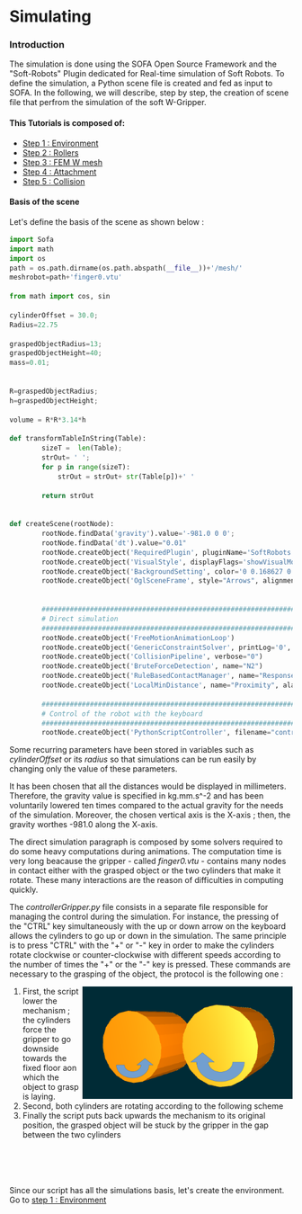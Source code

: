 Simulating
=======================
### Introduction

The simulation is done using the SOFA Open Source Framework and the "Soft-Robots" Plugin  dedicated for Real-time simulation of Soft Robots. To define the simulation, a Python scene file is created and fed as input to SOFA. In the following, we will describe, step by step, the creation of scene file that perfrom the simulation of the soft W-Gripper. 

#### This Tutorials is composed of: 
- [Step 1 : Environment](simulationEnvironment.md)
- [Step 2 : Rollers](simulationRollers.md)
- [Step 3 : FEM W mesh](simulationFEMWMesh.md)
- [Step 4 : Attachment](simulationAttachment.md)
- [Step 5 : Collision](simulationCollision.md)

#### Basis of the scene

Let's define the basis of the scene as shown below : 

```python
import Sofa
import math
import os
path = os.path.dirname(os.path.abspath(__file__))+'/mesh/'
meshrobot=path+'finger0.vtu'

from math import cos, sin 

cylinderOffset = 30.0;
Radius=22.75

graspedObjectRadius=13;
graspedObjectHeight=40;
mass=0.01;


R=graspedObjectRadius;
h=graspedObjectHeight;

volume = R*R*3.14*h

def transformTableInString(Table):
        sizeT =  len(Table);
        strOut= ' ';
        for p in range(sizeT):
            strOut = strOut+ str(Table[p])+' '

        return strOut


def createScene(rootNode):
        rootNode.findData('gravity').value='-981.0 0 0';
        rootNode.findData('dt').value="0.01"
        rootNode.createObject('RequiredPlugin', pluginName='SoftRobots')
        rootNode.createObject('VisualStyle', displayFlags='showVisualModels hideBehaviorModels showCollisionModels hideBoundingCollisionModels showForceFields showInteractionForceFields hideWireframe')
        rootNode.createObject('BackgroundSetting', color='0 0.168627 0.211765')
        rootNode.createObject('OglSceneFrame', style="Arrows", alignment="TopRight")


        ###################################################################
        # Direct simulation
        ###################################################################
        rootNode.createObject('FreeMotionAnimationLoop')
        rootNode.createObject('GenericConstraintSolver', printLog='0', tolerance="1e-15", maxIterations="10000")
        rootNode.createObject('CollisionPipeline', verbose="0")
        rootNode.createObject('BruteForceDetection', name="N2")
        rootNode.createObject('RuleBasedContactManager', name="Response", response="FrictionContact", rules="0 * FrictionContact?mu=0.8" )
        rootNode.createObject('LocalMinDistance', name="Proximity", alarmDistance="3", contactDistance="1", angleCone="0.01")

        ###################################################################
        # Control of the robot with the keyboard
        ###################################################################
        rootNode.createObject('PythonScriptController', filename="controllerGripper.py", classname="controller")
```

  Some recurring parameters have been stored in variables such as *cylinderOffset* or its *radius* so that simulations can be run easily by changing only the value of these parameters.
  
  It has been chosen that all the distances would be displayed in millimeters. Therefore, the gravity value is specified in kg.mm.s^-2 and has been voluntarily lowered ten times compared to the actual gravity for the needs of the simulation. Moreover, the chosen vertical axis is the X-axis ; then, the gravity worthes -981.0 along the X-axis.
  
  The direct simulation paragraph is composed by some solvers required to do some heavy computations during animations. The computation time is very long beacause the gripper - called *finger0.vtu* - contains many nodes in contact either with the grasped object or the two cylinders that make it rotate. These many interactions are the reason of difficulties in computing quickly.
  
  The *controllerGripper.py* file consists in a separate file responsible for managing the control during the simulation. For instance, the  pressing of the "CTRL" key simultaneously with the up or down arrow on the keyboard allows the cylinders to go up or down in the simulation. The same principle is to press "CTRL" with the "+" or "-" key in order to make the cylinders rotate clockwise or counter-clockwise with different speeds according to the number of times the "+" or the "-" key is pressed. These commands are necessary to the grasping of the object, the protocol is the following one : 
  

<img src="../images/WGripper_Simulation_Roller_Rotation.png" align="right" height="200"/>

  1. First, the script lower the mechanism ; the cylinders force the gripper to go downside towards the fixed floor aon which the object to grasp is laying.
  2. Second, both cylinders are rotating according to the following scheme
  3. Finally the script puts back upwards the mechanism to its original position, the grasped object will be stuck by the gripper in the gap between the two cylinders
<br/><br/><br/><br/><br/>
  
Since our script has all the simulations basis, let's create the environment. Go to [step 1 : Environment](simulationEnvironment.md)
